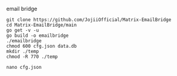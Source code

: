 email bridge

```
git clone https://github.com/JojiiOfficial/Matrix-EmailBridge
cd Matrix-EmailBridge/main
go get -v -u
go build -o emailbridge
./emailbridge
chmod 600 cfg.json data.db
mkdir ./temp
chmod -R 770 ./temp
```
`nano cfg.json`
